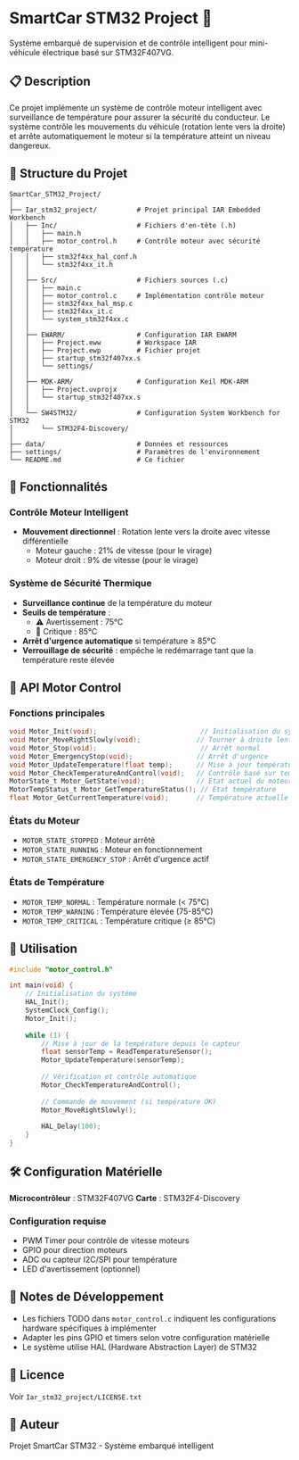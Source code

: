 # SmartCar STM32 Project 🚗

Système embarqué de supervision et de contrôle intelligent pour mini-véhicule électrique basé sur STM32F407VG.

## 📋 Description

Ce projet implémente un système de contrôle moteur intelligent avec surveillance de température pour assurer la sécurité du conducteur. Le système contrôle les mouvements du véhicule (rotation lente vers la droite) et arrête automatiquement le moteur si la température atteint un niveau dangereux.

## 📁 Structure du Projet

```
SmartCar_STM32_Project/
│
├── Iar_stm32_project/          # Projet principal IAR Embedded Workbench
│   ├── Inc/                    # Fichiers d'en-tête (.h)
│   │   ├── main.h
│   │   ├── motor_control.h     # Contrôle moteur avec sécurité température
│   │   ├── stm32f4xx_hal_conf.h
│   │   └── stm32f4xx_it.h
│   │
│   ├── Src/                    # Fichiers sources (.c)
│   │   ├── main.c
│   │   ├── motor_control.c     # Implémentation contrôle moteur
│   │   ├── stm32f4xx_hal_msp.c
│   │   ├── stm32f4xx_it.c
│   │   └── system_stm32f4xx.c
│   │
│   ├── EWARM/                  # Configuration IAR EWARM
│   │   ├── Project.eww         # Workspace IAR
│   │   ├── Project.ewp         # Fichier projet
│   │   ├── startup_stm32f407xx.s
│   │   └── settings/
│   │
│   ├── MDK-ARM/                # Configuration Keil MDK-ARM
│   │   ├── Project.uvprojx
│   │   └── startup_stm32f407xx.s
│   │
│   └── SW4STM32/               # Configuration System Workbench for STM32
│       └── STM32F4-Discovery/
│
├── data/                       # Données et ressources
├── settings/                   # Paramètres de l'environnement
└── README.md                   # Ce fichier
```

## 🎯 Fonctionnalités

### Contrôle Moteur Intelligent
- **Mouvement directionnel** : Rotation lente vers la droite avec vitesse différentielle
  - Moteur gauche : 21% de vitesse (pour le virage)
  - Moteur droit : 9% de vitesse (pour le virage)
  
### Système de Sécurité Thermique
- **Surveillance continue** de la température du moteur
- **Seuils de température** :
  - ⚠️ Avertissement : 75°C
  - 🚨 Critique : 85°C
- **Arrêt d'urgence automatique** si température ≥ 85°C
- **Verrouillage de sécurité** : empêche le redémarrage tant que la température reste élevée

## 🔧 API Motor Control

### Fonctions principales

```c
void Motor_Init(void);                          // Initialisation du système
void Motor_MoveRightSlowly(void);              // Tourner à droite lentement
void Motor_Stop(void);                          // Arrêt normal
void Motor_EmergencyStop(void);                // Arrêt d'urgence
void Motor_UpdateTemperature(float temp);      // Mise à jour température
void Motor_CheckTemperatureAndControl(void);   // Contrôle basé sur température
MotorState_t Motor_GetState(void);             // État actuel du moteur
MotorTempStatus_t Motor_GetTemperatureStatus(); // État température
float Motor_GetCurrentTemperature(void);       // Température actuelle
```

### États du Moteur
- `MOTOR_STATE_STOPPED` : Moteur arrêté
- `MOTOR_STATE_RUNNING` : Moteur en fonctionnement
- `MOTOR_STATE_EMERGENCY_STOP` : Arrêt d'urgence actif

### États de Température
- `MOTOR_TEMP_NORMAL` : Température normale (< 75°C)
- `MOTOR_TEMP_WARNING` : Température élevée (75-85°C)
- `MOTOR_TEMP_CRITICAL` : Température critique (≥ 85°C)

## 🚀 Utilisation

```c
#include "motor_control.h"

int main(void) {
    // Initialisation du système
    HAL_Init();
    SystemClock_Config();
    Motor_Init();
    
    while (1) {
        // Mise à jour de la température depuis le capteur
        float sensorTemp = ReadTemperatureSensor();
        Motor_UpdateTemperature(sensorTemp);
        
        // Vérification et contrôle automatique
        Motor_CheckTemperatureAndControl();
        
        // Commande de mouvement (si température OK)
        Motor_MoveRightSlowly();
        
        HAL_Delay(100);
    }
}
```

## 🛠️ Configuration Matérielle

**Microcontrôleur** : STM32F407VG
**Carte** : STM32F4-Discovery

### Configuration requise
- PWM Timer pour contrôle de vitesse moteurs
- GPIO pour direction moteurs
- ADC ou capteur I2C/SPI pour température
- LED d'avertissement (optionnel)

## 📝 Notes de Développement

- Les fichiers TODO dans `motor_control.c` indiquent les configurations hardware spécifiques à implémenter
- Adapter les pins GPIO et timers selon votre configuration matérielle
- Le système utilise HAL (Hardware Abstraction Layer) de STM32

## 📄 Licence

Voir `Iar_stm32_project/LICENSE.txt`

## 👥 Auteur

Projet SmartCar STM32 - Système embarqué intelligent
